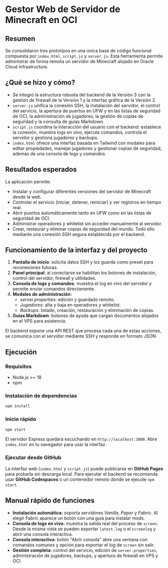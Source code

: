 # Gestor Web de Servidor de Minecraft en OCI

## Resumen

Se consolidaron tres prototipos en una única base de código funcional compuesta por `index.html`, `script.js` y `server.js`. Esta herramienta permite administrar de forma remota un servidor de Minecraft alojado en Oracle Cloud Infrastructure.

## ¿Qué se hizo y cómo?

  - Se integró la estructura robusta del backend de la Versión 3 con la gestión de firewall de la Versión 1 y la interfaz gráfica de la Versión 2.
  - `server.js` unifica la conexión SSH, la instalación del servidor, el control del servicio, la apertura de puertos en UFW y en las listas de seguridad de OCI, la administración de jugadores, la gestión de copias de seguridad y la consulta de guías Markdown.
  - `script.js` coordina la interacción del usuario con el backend: establece la conexión, muestra logs en vivo, ejecuta comandos, controla el servidor y gestiona jugadores y backups.
  - `index.html` ofrece una interfaz basada en Tailwind con modales para editar propiedades, manejar jugadores y gestionar copias de seguridad, además de una consola de logs y comandos.

## Resultados esperados

La aplicación permite:

  - Instalar y configurar diferentes versiones del servidor de Minecraft desde la web.
  - Controlar el servicio (iniciar, detener, reiniciar) y ver registros en tiempo real.
  - Abrir puertos automáticamente tanto en UFW como en las listas de seguridad de OCI.
  - Administrar operadores y whitelist sin acceder manualmente al servidor.
  - Crear, restaurar y eliminar copias de seguridad del mundo.
    Todo ello mediante una conexión SSH segura establecida por el backend.

## Funcionamiento de la interfaz y del proyecto

1.  **Pantalla de inicio**: solicita datos SSH y los guarda como preset para reconexiones futuras.
2.  **Panel principal**: al conectarse se habilitan los botones de instalación, control del servidor, firewall y utilidades.
3.  **Consola de logs y comandos**: muestra el log en vivo del servidor y permite enviar comandos directamente.
4.  **Modales de administración**:
      - *server.properties*: edición y guardado remoto.
      - *Jugadores*: alta y baja en operadores y whitelist.
      - *Backups*: listado, creación, restauración y eliminación de copias.
5.  **Guías Markdown**: botones de ayuda que cargan documentos alojados en el VPS para asistencia.

El backend expone una API REST que procesa cada una de estas acciones, se comunica con el servidor mediante SSH y responde en formato JSON.

## Ejecución

### Requisitos

- Node.js \>= 18
- npm

### Instalación de dependencias

```bash
npm install
```

### Inicio rápido

```bash
npm start
```

El servidor Express quedará escuchando en `http://localhost:3000`. Abre `index.html` en tu navegador para usar la interfaz.

### Ejecutar desde GitHub

La interfaz web (`index.html` y `script.js`) puede publicarse en **GitHub Pages** para probarla sin descarga local. Para ejecutar el backend se recomienda usar **GitHub Codespaces** o un contenedor remoto donde se ejecute `npm start`.

## Manual rápido de funciones

- **Instalación automática:** soporta servidores *Vanilla*, *Paper* y *Fabric*. Al elegir Fabric aparece un botón con una guía para instalar mods.
- **Consola de logs en vivo:** muestra la salida real del proceso de `screen`. Desde la misma vista se pueden exportar `latest.log` o el `screenlog` y abrir una consola interactiva.
- **Consola interactiva:** botón "Abrir consola" abre una ventana con comandos comunes y opción para exportar el log de `screen` sin salir.
- **Gestión completa:** control del servicio, edición de `server.properties`, administración de jugadores, backups, y apertura de firewall en VPS y OCI.